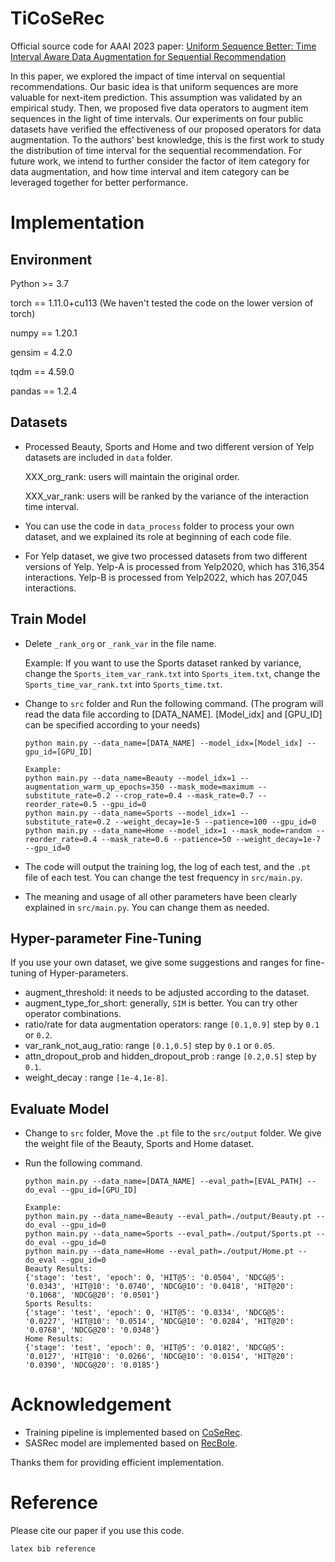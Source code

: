 # TiCoSeRec
Official source code for AAAI 2023 paper: [Uniform Sequence Better: Time Interval Aware Data Augmentation for Sequential Recommendation]()

In this paper, we explored the impact of time interval on sequential recommendations. Our basic idea is that uniform sequences are more valuable for next-item prediction. This assumption was validated by an empirical study. Then, we proposed five data operators to augment item sequences in the light of time intervals. Our experiments on four public datasets have verified the effectiveness of our proposed operators for data augmentation. To the authors' best knowledge, this is the first work to study the distribution of time interval for the sequential recommendation. For future work, we intend to further consider the factor of item category for data augmentation, and how time interval and item category can be leveraged together for better performance. 
# Implementation
## Environment

Python >= 3.7

torch == 1.11.0+cu113 (We haven't tested the code on the lower version of torch)

numpy == 1.20.1

gensim = 4.2.0

tqdm == 4.59.0

pandas == 1.2.4

## Datasets

- Processed Beauty, Sports and Home and two different version of Yelp datasets are included in `data` folder. 

  XXX_org_rank: users will maintain the original order.

  XXX_var_rank: users will be ranked by the variance of the interaction time interval.

- You can use the code in `data_process` folder to process your own dataset, and we explained its role at beginning of each code file.

- For Yelp dataset, we give two processed datasets from two different versions of Yelp. Yelp-A is processed from Yelp2020, which has 316,354 interactions. Yelp-B is processed from Yelp2022, which has 207,045 interactions.
## Train Model

- Delete `_rank_org` or `_rank_var` in the file name. 
  
  Example: If you want to use the Sports dataset ranked by variance, change the `Sports_item_var_rank.txt` into `Sports_item.txt`, change the `Sports_time_var_rank.txt` into `Sports_time.txt`.

- Change to `src` folder and Run the following command. (The program will read the data file according to [DATA_NAME]. [Model_idx] and [GPU_ID] can be specified according to your needs)
  
  ```
  python main.py --data_name=[DATA_NAME] --model_idx=[Model_idx] --gpu_id=[GPU_ID]
  ```

  ```
  Example:
  python main.py --data_name=Beauty --model_idx=1 --augmentation_warm_up_epochs=350 --mask_mode=maximum --substitute_rate=0.2 --crop_rate=0.4 --mask_rate=0.7 --reorder_rate=0.5 --gpu_id=0
  python main.py --data_name=Sports --model_idx=1 --substitute_rate=0.2 --weight_decay=1e-5 --patience=100 --gpu_id=0
  python main.py --data_name=Home --model_idx=1 --mask_mode=random --reorder_rate=0.4 --mask_rate=0.6 --patience=50 --weight_decay=1e-7 --gpu_id=0 
  ```

- The code will output the training log, the log of each test, and the `.pt` file of each test. You can change the test frequency in `src/main.py`.
- The meaning and usage of all other parameters have been clearly explained in `src/main.py`. You can change them as needed.

## Hyper-parameter Fine-Tuning
If you use your own dataset, we give some suggestions and ranges for fine-tuning of Hyper-parameters.
- augment_threshold: it needs to be adjusted according to the dataset. 
- augment_type_for_short: generally, `SIM` is better. You can try other operator combinations.
- ratio/rate for data augmentation operators: range `[0.1,0.9]` step by `0.1` or `0.2`.
- var_rank_not_aug_ratio: range `[0.1,0.5]` step by `0.1` or `0.05`.
- attn_dropout_prob and hidden_dropout_prob : range `[0.2,0.5]` step by `0.1`.
- weight_decay : range `[1e-4,1e-8]`.

## Evaluate Model

- Change to `src` folder, Move the `.pt` file to the `src/output` folder. We give the weight file of the Beauty, Sports and Home dataset.

- Run the following command.
  ```
  python main.py --data_name=[DATA_NAME] --eval_path=[EVAL_PATH] --do_eval --gpu_id=[GPU_ID]
  ```

  ```
  Example:
  python main.py --data_name=Beauty --eval_path=./output/Beauty.pt --do_eval --gpu_id=0
  python main.py --data_name=Sports --eval_path=./output/Sports.pt --do_eval --gpu_id=0
  python main.py --data_name=Home --eval_path=./output/Home.pt --do_eval --gpu_id=0
  Beauty Results:
  {'stage': 'test', 'epoch': 0, 'HIT@5': '0.0504', 'NDCG@5': '0.0343', 'HIT@10': '0.0740', 'NDCG@10': '0.0418', 'HIT@20': '0.1068', 'NDCG@20': '0.0501'}
  Sports Results:
  {'stage': 'test', 'epoch': 0, 'HIT@5': '0.0334', 'NDCG@5': '0.0227', 'HIT@10': '0.0514', 'NDCG@10': '0.0284', 'HIT@20': '0.0768', 'NDCG@20': '0.0348'}
  Home Results:
  {'stage': 'test', 'epoch': 0, 'HIT@5': '0.0182', 'NDCG@5': '0.0127', 'HIT@10': '0.0266', 'NDCG@10': '0.0154', 'HIT@20': '0.0390', 'NDCG@20': '0.0185'}
  ```

# Acknowledgement
 - Training pipeline is implemented based on [CoSeRec](https://github.com/YChen1993/CoSeRec).
 - SASRec model are implemented based on [RecBole](https://github.com/RUCAIBox/RecBole). 

Thanks them for providing efficient implementation.

# Reference

Please cite our paper if you use this code.
```
latex bib reference
```
